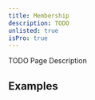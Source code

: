 ```yaml
---
title: Membership
description: TODO
unlisted: true
isPro: true
---
```


TODO Page Description

## Examples